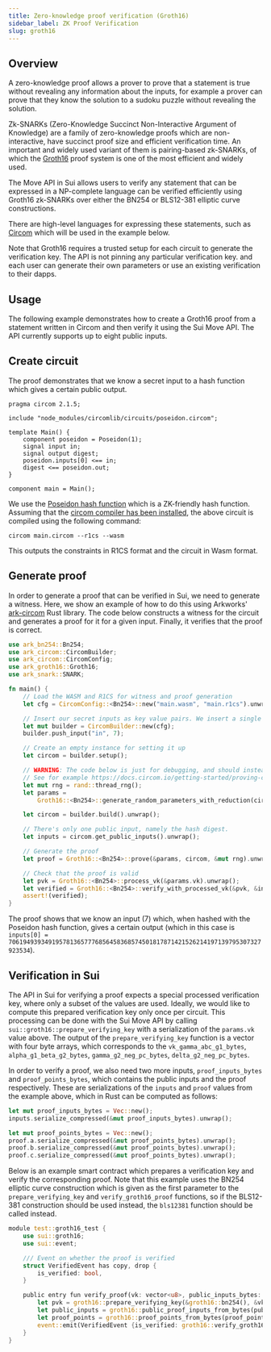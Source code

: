 ```yaml
---
title: Zero-knowledge proof verification (Groth16)
sidebar_label: ZK Proof Verification
slug: groth16
---
```


## Overview

A zero-knowledge proof allows a prover to prove that a statement is true without revealing any information about the inputs, for example a prover can prove that they know the solution to a sudoku puzzle without revealing the solution.

Zk-SNARKs (Zero-Knowledge Succinct Non-Interactive Argument of Knowledge) are a family of zero-knowledge proofs which are non-interactive, have succinct proof size and efficient verification time.
An important and widely used variant of them is pairing-based zk-SNARKs, of which the [Groth16](https://eprint.iacr.org/2016/260.pdf) proof system is one of the most efficient and widely used.

The Move API in Sui allows users to verify any statement that can be expressed in a NP-complete language can be verified efficiently using Groth16 zk-SNARKs over either the BN254 or BLS12-381 elliptic curve constructions.

There are high-level languages for expressing these statements, such as [Circom](https://docs.circom.io) which will be used in the example below.

Note that Groth16 requires a trusted setup for each circuit to generate the verification key. The API is not pinning any particular verification key. and each user can generate their own parameters or use an existing verification to their dapps.

## Usage

The following example demonstrates how to create a Groth16 proof from a statement written in Circom and then verify it using the Sui Move API. The API currently supports up to eight public inputs.

## Create circuit

The proof demonstrates that we know a secret input to a hash function which gives a certain public output.

```circom
pragma circom 2.1.5;

include "node_modules/circomlib/circuits/poseidon.circom";

template Main() {
    component poseidon = Poseidon(1);
    signal input in;
    signal output digest;
    poseidon.inputs[0] <== in;
    digest <== poseidon.out;
}

component main = Main();
```

We use the [Poseidon hash function](https://www.poseidon-hash.info) which is a ZK-friendly hash function. Assuming that the [circom compiler has been installed](https://docs.circom.io/getting-started/installation/), the above circuit is compiled using the following command:

```shell
circom main.circom --r1cs --wasm
```

This outputs the constraints in R1CS format and the circuit in Wasm format.

## Generate proof

In order to generate a proof that can be verified in Sui, we need to generate a witness. Here, we show an example of how to do this using Arkworks' [ark-circom](https://github.com/gakonst/ark-circom) Rust library. The code below constructs a witness for the circuit and generates a proof for it for a given input. Finally, it verifies that the proof is correct.

```rust
use ark_bn254::Bn254;
use ark_circom::CircomBuilder;
use ark_circom::CircomConfig;
use ark_groth16::Groth16;
use ark_snark::SNARK;

fn main() {
    // Load the WASM and R1CS for witness and proof generation
    let cfg = CircomConfig::<Bn254>::new("main.wasm", "main.r1cs").unwrap();

    // Insert our secret inputs as key value pairs. We insert a single input, namely the input to the hash function.
    let mut builder = CircomBuilder::new(cfg);
    builder.push_input("in", 7);

    // Create an empty instance for setting it up
    let circom = builder.setup();

    // WARNING: The code below is just for debugging, and should instead use a verification key generated from a trusted setup.
    // See for example https://docs.circom.io/getting-started/proving-circuits/#powers-of-tau.
    let mut rng = rand::thread_rng();
    let params =
        Groth16::<Bn254>::generate_random_parameters_with_reduction(circom, &mut rng).unwrap();

    let circom = builder.build().unwrap();

    // There's only one public input, namely the hash digest.
    let inputs = circom.get_public_inputs().unwrap();

    // Generate the proof
    let proof = Groth16::<Bn254>::prove(&params, circom, &mut rng).unwrap();

    // Check that the proof is valid
    let pvk = Groth16::<Bn254>::process_vk(&params.vk).unwrap();
    let verified = Groth16::<Bn254>::verify_with_processed_vk(&pvk, &inputs, &proof).unwrap();
    assert!(verified);
}
```

The proof shows that we know an input (7) which, when hashed with the Poseidon hash function, gives a certain output (which in this case is `inputs[0] = 7061949393491957813657776856458368574501817871421526214197139795307327923534`).

## Verification in Sui

The API in Sui for verifying a proof expects a special processed verification key, where only a subset of the values are used. Ideally, we would like to compute this prepared verification key only
once per circuit. This processing can be done with the Sui Move API by calling `sui::groth16::prepare_verifying_key` with a serialization of the `params.vk` value above.
The output of the `prepare_verifying_key` function is a vector with four byte arrays, which corresponds to the `vk_gamma_abc_g1_bytes`, `alpha_g1_beta_g2_bytes`, `gamma_g2_neg_pc_bytes`, `delta_g2_neg_pc_bytes`.

In order to verify a proof, we also need two more inputs, `proof_inputs_bytes` and `proof_points_bytes`, which contains the public inputs and the proof respectively. These are serializations of the `inputs` and `proof` values from the example above, which in Rust can be computed as follows:

```rust
let mut proof_inputs_bytes = Vec::new();
inputs.serialize_compressed(&mut proof_inputs_bytes).unwrap();

let mut proof_points_bytes = Vec::new();
proof.a.serialize_compressed(&mut proof_points_bytes).unwrap();
proof.b.serialize_compressed(&mut proof_points_bytes).unwrap();
proof.c.serialize_compressed(&mut proof_points_bytes).unwrap();
```

Below is an example smart contract which prepares a verification key and verify the corresponding proof. Note that this example uses the BN254 elliptic curve construction which is given as the first parameter to the `prepare_verifying_key` and `verify_groth16_proof` functions, so if the BLS12-381 construction should be used instead, the `bls12381` function should be called instead.

```rust
module test::groth16_test {
    use sui::groth16;
    use sui::event;

    /// Event on whether the proof is verified
    struct VerifiedEvent has copy, drop {
        is_verified: bool,
    }

    public entry fun verify_proof(vk: vector<u8>, public_inputs_bytes: vector<u8>, proof_points_bytes: vector<u8>) {
        let pvk = groth16::prepare_verifying_key(&groth16::bn254(), &vk);
        let public_inputs = groth16::public_proof_inputs_from_bytes(public_inputs_bytes);
        let proof_points = groth16::proof_points_from_bytes(proof_points_bytes);
        event::emit(VerifiedEvent {is_verified: groth16::verify_groth16_proof(&groth16::bn254(), &pvk, &public_inputs, &proof_points)});
    }
}
```
